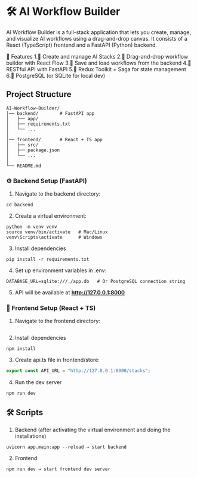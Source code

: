 # 🛠️ AI Workflow Builder

AI Workflow Builder is a full-stack application that lets you create, manage, and visualize AI workflows using a drag-and-drop canvas.
It consists of a React (TypeScript) frontend and a FastAPI (Python) backend.

🚀 Features
1.🔹 Create and manage AI Stacks
2.🔹 Drag-and-drop workflow builder with React Flow
3.🔹 Save and load workflows from the backend
4.🔹 RESTful API with FastAPI
5.🔹 Redux Toolkit + Saga for state management
6.🔹 PostgreSQL (or SQLite for local dev)

## Project Structure
```
AI-Workflow-Builder/
│── backend/        # FastAPI app
│   ├── app/
│   ├── requirements.txt
│   └── ...
│
│── frontend/       # React + TS app
│   ├── src/
│   ├── package.json
│   └── ...
│
└── README.md

```
### ⚙️ Backend Setup (FastAPI)

1. Navigate to the backend directory:
```
cd backend
```
2. Create a virtual environment:
```
python -m venv venv
source venv/bin/activate   # Mac/Linux
venv\Scripts\activate      # Windows
```
3. Install dependencies
```
pip install -r requirements.txt
```
4. Set up environment variables in .env:
```
DATABASE_URL=sqlite:///./app.db   # Or PostgreSQL connection string
```
5. API will be available at **http://127.0.0.1:8000**

### 🎨 Frontend Setup (React + TS)
1. Navigate to the frontend directory:
``` cd FrontEnd
```
2. Install dependencies
```
npm install
```
3. Create api.ts file in frontend/store:
```typeScript
export const API_URL = "http://127.0.0.1:8000/stacks";
```
4. Run the dev server
```
npm run dev
```
## 🛠️ Scripts

1. Backend (after activating the virtual environment and doing the installations)
```
uvicorn app.main:app --reload → start backend
```

2. Frontend
```
npm run dev → start frontend dev server
```



